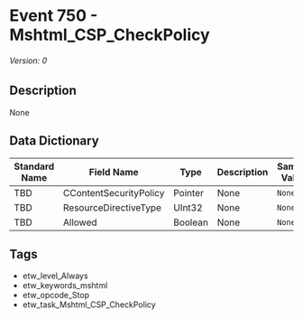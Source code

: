 # Event 750 - Mshtml_CSP_CheckPolicy
###### Version: 0

## Description
None

## Data Dictionary
|Standard Name|Field Name|Type|Description|Sample Value|
|---|---|---|---|---|
|TBD|CContentSecurityPolicy|Pointer|None|`None`|
|TBD|ResourceDirectiveType|UInt32|None|`None`|
|TBD|Allowed|Boolean|None|`None`|

## Tags
* etw_level_Always
* etw_keywords_mshtml
* etw_opcode_Stop
* etw_task_Mshtml_CSP_CheckPolicy